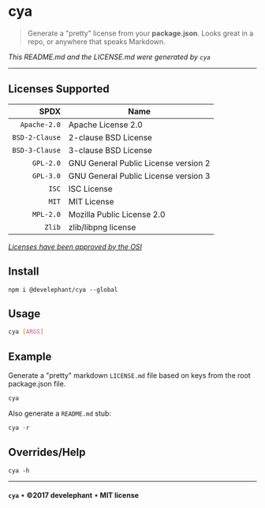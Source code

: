 # cya

> Generate a "pretty" license from your __package.json__. Looks great in a repo, or anywhere that speaks Markdown.

_This README.md and the LICENSE.md were generated by `cya`_

---

## Licenses Supported

|SPDX|Name|
|----:|-------|
|`Apache-2.0`|Apache License 2.0|
|`BSD-2-Clause`|2-clause BSD License|
|`BSD-3-Clause`|3-clause BSD License|
|`GPL-2.0`|GNU General Public License version 2|
|`GPL-3.0`|GNU General Public License version 3|
|`ISC`|ISC License|
|`MIT`|MIT License|
|`MPL-2.0`|Mozilla Public License 2.0|
|`Zlib`|zlib/libpng license|

_[Licenses have been approved by the OSI](https://opensource.org/licenses/alphabetical)_

## Install

```
npm i @develephant/cya --global
```

## Usage

```sh
cya [ARGS]
```

## Example

Generate a "pretty" markdown `LICENSE.md` file based on keys from the root package.json file.

```js
cya
```

Also generate a `README.md` stub:

```js
cya -r
```

## Overrides/Help

```
cya -h
```

---

#### `cya` &Star; &copy;2017 develephant &Star; MIT license
